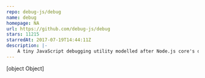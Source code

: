 ```yaml
---
repo: debug-js/debug
name: debug
homepage: NA
url: https://github.com/debug-js/debug
stars: 11215
starredAt: 2017-07-19T14:44:11Z
description: |-
    A tiny JavaScript debugging utility modelled after Node.js core's debugging technique. Works in Node.js and web browsers
---
```


[object Object]

